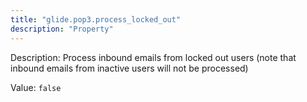 ```yaml
---
title: "glide.pop3.process_locked_out"
description: "Property"
---
```


Description: Process inbound emails from locked out users (note that inbound emails from inactive users will not be processed)

Value: `false`